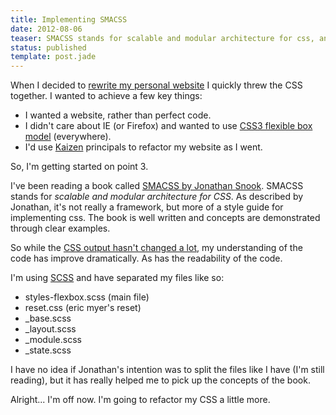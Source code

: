 ```yaml
---
title: Implementing SMACSS
date: 2012-08-06
teaser: SMACSS stands for scalable and modular architecture for css, and I'm going to use it to refactor my css code for this site.
status: published
template: post.jade
---
```


When I decided to [rewrite my personal website](/posts/my-new-site/) I quickly threw the CSS together. I wanted to achieve a few key things:

*   I wanted a website, rather than perfect code.
*	I didn't care about IE (or Firefox) and wanted to use [CSS3 flexible box model](https://developer.mozilla.org/en-US/docs/CSS/Using_CSS_flexible_boxes) (everywhere).
*	I'd use [Kaizen](http://en.wikipedia.org/wiki/Kaizen) principals to refactor my website as I went.

So, I'm getting started on point 3.

I've been reading a book called [SMACSS by Jonathan Snook](http://smacss.com/). SMACSS stands for _scalable and modular architecture for CSS_. As described by Jonathan, it's not really a framework, but more of a style guide for implementing css. The book is well written and concepts are demonstrated through clear examples.

So while the [CSS output hasn't changed a lot](https://github.com/smebberson/scottmebberson.com/commits/f8bd2b8d7218e02780ff3b5a777708212bfab88d/build/css/styles-flexbox.css), my understanding of the code has improve dramatically. As has the readability of the code.

I'm using [SCSS](http://sass-lang.com/) and have separated my files like so:

*   styles-flexbox.scss (main file)
*	reset.css (eric myer's reset)
*	_base.scss
*	_layout.scss
*	_module.scss
*	_state.scss

I have no idea if Jonathan's intention was to split the files like I have (I'm still reading), but it has really helped me to pick up the concepts of the book.

Alright... I'm off now. I'm going to refactor my CSS a little more.
